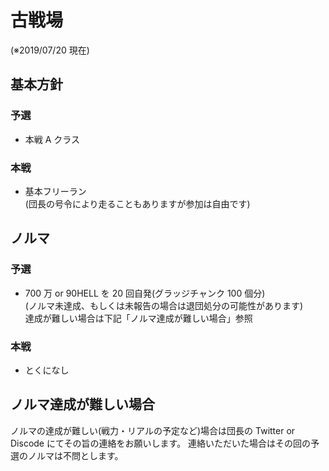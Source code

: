 # 古戦場

(※2019/07/20 現在)

## 基本方針

### 予選

- 本戦 A クラス

### 本戦

- 基本フリーラン  
   (団長の号令により走ることもありますが参加は自由です)

## ノルマ

### 予選

- 700 万 or 90HELL を 20 回自発(グラッジチャンク 100 個分)  
   (ノルマ未達成、もしくは未報告の場合は退団処分の可能性があります)  
   達成が難しい場合は下記「ノルマ達成が難しい場合」参照

### 本戦

- とくになし

## ノルマ達成が難しい場合

ノルマの達成が難しい(戦力・リアルの予定など)場合は団長の Twitter or Discode にてその旨の連絡をお願いします。
連絡いただいた場合はその回の予選のノルマは不問とします。
